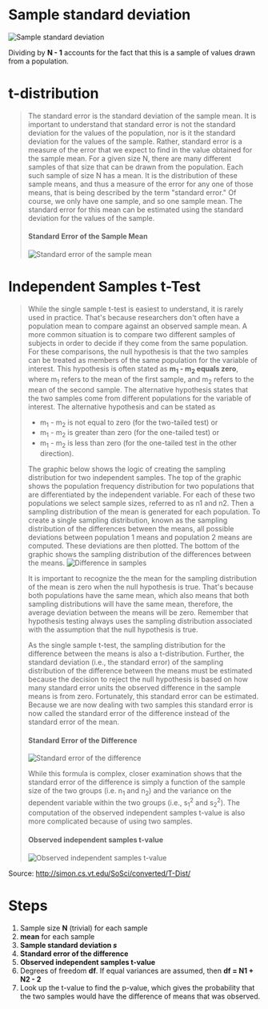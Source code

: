 # Sample standard deviation

![Sample standard deviation](https://wikimedia.org/api/rest_v1/media/math/render/svg/00eb0cde84f0a838a2de6db9f382866427aeb3bf)

Dividing by **N - 1** accounts for the fact that this is a sample of values drawn from a population.

# t-distribution

> The standard error is the standard deviation of the sample mean. It is important to understand that standard error is not the standard deviation for the values of the population, nor is it the standard deviation for the values of the sample. Rather, standard error is a measure of the error that we expect to find in the value obtained for the sample mean. For a given size N, there are many different samples of that size that can be drawn from the population. Each such sample of size N has a mean. It is the distribution of these sample means, and thus a measure of the error for any one of those means, that is being described by the term "standard error." Of course, we only have one sample, and so one sample mean. The standard error for this mean can be estimated using the standard deviation for the values of the sample.
>
> #### Standard Error of the Sample Mean
> ![Standard error of the sample mean](http://simon.cs.vt.edu/SoSci/converted/T-Dist/stdError.gif)

# Independent Samples t-Test

> While the single sample t-test is easiest to understand, it is rarely used in practice. That's because researchers don't often have a population mean to compare against an observed sample mean. A more common situation is to compare two different samples of subjects in order to decide if they come from the same population.
> For these comparisons, the null hypothesis is that the two samples can be treated as members of the same population for the variable of interest. This hypothesis is often stated as **m<sub>1</sub> - m<sub>2</sub> equals zero**, where m<sub>1</sub> refers to the mean of the first sample, and m<sub>2</sub> refers to the mean of the second sample. The alternative hypothesis states that the two samples come from different populations for the variable of interest. The alternative hypothesis and can be stated as
> - m<sub>1</sub> - m<sub>2</sub> is not equal to zero (for the two-tailed test) or
> - m<sub>1</sub> - m<sub>2</sub> is greater than zero (for the one-tailed test) or
> - m<sub>1</sub> - m<sub>2</sub> is less than zero (for the one-tailed test in the other direction).
>
> The graphic below shows the logic of creating the sampling distribution for two independent samples. The top of the graphic shows the population frequency distribution for two populations that are differentiated by the independent variable. For each of these two populations we select sample sizes, referred to as n1 and n2. Then a sampling distribution of the mean is generated for each population. To create a single sampling distribution, known as the sampling distribution of the differences between the means, all possible deviations between population 1 means and population 2 means are computed. These deviations are then plotted. The bottom of the graphic shows the sampling distribution of the differences between the means.
> ![Difference in samples](http://simon.cs.vt.edu/SoSci/converted/T-Dist/t-distribution.gif)
>
> It is important to recognize the the mean for the sampling distribution of the mean is zero when the null hypothesis is true. That's because both populations have the same mean, which also means that both sampling distributions will have the same mean, therefore, the average deviation between the means will be zero. Remember that hypothesis testing always uses the sampling distribution associated with the assumption that the null hypothesis is true.
>
> As the single sample t-test, the sampling distribution for the difference between the means is also a t-distribution. Further, the standard deviation (i.e., the standard error) of the sampling distribution of the difference between the means must be estimated because the decision to reject the null hypothesis is based on how many standard error units the observed difference in the sample means is from zero. Fortunately, this standard error can be estimated. Because we are now dealing with two samples this standard error is now called the standard error of the difference instead of the standard error of the mean.
>
> #### Standard Error of the Difference
> ![Standard error of the difference](http://simon.cs.vt.edu/SoSci/converted/T-Dist/stdErrDiff.gif)
>
> While this formula is complex, closer examination shows that the standard error of the difference is simply a function of the sample size of the two groups (i.e. n<sub>1</sub> and n<sub>2</sub>) and the variance on the dependent variable within the two groups (i.e., s<sub>1</sub><sup>2</sup> and s<sub>2</sub><sup>2</sup>). The computation of the observed independent samples t-value is also more complicated because of using two samples.
>
> #### Observed independent samples t-value
> ![Observed independent samples t-value](http://simon.cs.vt.edu/SoSci/converted/T-Dist/tScoreDiffNull.gif)

Source: http://simon.cs.vt.edu/SoSci/converted/T-Dist/

# Steps

1. Sample size **N** (trivial) for each sample
2. **mean** for each sample
3. **Sample standard deviation _s_**
4. **Standard error of the difference**
5. **Observed independent samples t-value**
6. Degrees of freedom **df**. If equal variances are assumed, then **df = N1 + N2 - 2**
7. Look up the t-value to find the p-value, which gives the probability that the two samples would have the difference of means that was observed.
    
